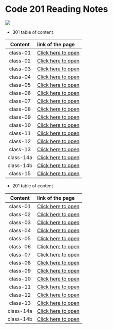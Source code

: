 # Code 201 Reading Notes

![](https://www.lifewire.com/thmb/04MRjlpi7IdE9SEOymyTJ7ByVoE=/400x250/filters:no_upscale():max_bytes(150000):strip_icc()/GettyImages-663932038-6a057cdc923147bf99f1cee4654a1032.jpg)

* 301 table of content


|Content|link of the page|
|:-----:|:---------------|
|class-01|[Click here to open](301-class-01)|
|class-02|[Click here to open](301-class-02)|
|class-03|[Click here to open](301-class-03)|
|class-04|[Click here to open](301-class-04)|
|class-05|[Click here to open](301-class-05)|
|class-06|[Click here to open](301-class-06)|
|class-07|[Click here to open](301-class-07)|
|class-08|[Click here to open](301-class-08)|
|class-09|[Click here to open](301-class-09)|
|class-10|[Click here to open](301-class-10)|
|class-11|[Click here to open](301-class-11)|
|class-12|[Click here to open](301-class-12)|
|class-13|[Click here to open](301-class-13)|
|class-14a|[Click here to open](301-class-14a)|
|class-14b|[Click here to open](301-class-14b)|
|class-15|[Click here to open](301-class-15)|








* 201 table of content


|Content|link of the page|
|:-----:|:---------------|
|class-01|[Click here to open](class-01)|
|class-02|[Click here to open](class-02)|
|class-03|[Click here to open](class-03)|
|class-04|[Click here to open](class-04)|
|class-05|[Click here to open](class-05)|
|class-06|[Click here to open](class-06)|
|class-07|[Click here to open](class-07)|
|class-08|[Click here to open](class-08)|
|class-09|[Click here to open](class-09)|
|class-10|[Click here to open](class-10)|
|class-11|[Click here to open](class-11)|
|class-12|[Click here to open](class-12)|
|class-13|[Click here to open](class-13)|
|class-14a|[Click here to open](class-14a)|
|class-14b|[Click here to open](class-14b)|
